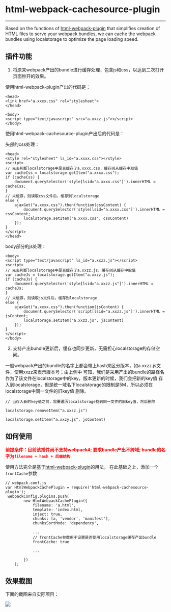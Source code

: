 # html-webpack-cachesource-plugin
-------------
Based on the functions of [html-webpack-plugin](https://github.com/jantimon/html-webpack-plugin) that simplifies creation of HTML files to serve your webpack bundles, we can cache the webpack bundles using localstorage to optimize the page loading speed.

## 插件功能

1. 将原来webpack产出的bundle进行缓存处理，包含js和css，以达到二次打开页面秒开的效果。

使用html-webpack-plugin产出的代码是：
```
<head>
<link href="a.xxxx.css" rel="stylesheet">
</head>

<body>
<script type="text/javascript" src="a.xxzz.js"></script>
</body>

```

使用html-webpack-cachesource-plugin产出后的代码是：

头部的css处理：
```
<head>
<style rel="stylesheet" ls_id="a.xxxx.css"></style>
<script>
// 先去判断localstorage中是否缓存了a.xxxx.css，缓存则从缓存中取值
var cacheCss = localstorage.getItem("a.xxxx.css");
if (cacheCss) {
	document.querySelector('style[lsid="a.xxxx.css"]').innerHTML = cacheCss;
}
// 未缓存，则读取css文件后，缓存到localstorage
else {
	ajaxGet("a.xxxx.css").then(function(cssContent) {
		document.querySelector('style[lsid="a.xxxx.css"]').innerHTML = cssContent;
		localstorage.setItem("a.xxxx.css", cssContent)
	});
}
</script>
</head>

```

body部分的js处理：
```
<body>
<script type="text/javascript" ls_id="a.xxzz.js"></script>
<script>
// 先去判断localstorage中是否缓存了a.xxzz.js，缓存则从缓存中取值
var cacheJs = localstorage.getItem("a.xxzz.js");
if (cacheJs) {
	document.querySelector('style[lsid="a.xxzz.js"]').innerHTML = cacheJs;
}
// 未缓存，则读取js文件后，缓存到localstorage
else {
	ajaxGet("a.xxxx.css").then(function(jsContent) {
		document.querySelector('script[lsid="a.xxzz.js"]').innerHTML = jsContent;
		localstorage.setItem("a.xxzz.js", jsContent)
	});
}
</script>
</body>

```

2. 支持产出bundle更新后，缓存也同步更新，无需担心localstorage的存储空间。

一般webpack产出的bundle的名字上都会带上hash来区分版本，如a.xxzz.js文件，使用xxzz来表示版本号；由上例中
可知，我们是采用产出的bundle的路径名作为了该文件在localstorage中的key，版本更新的时候，我们会把新的key值
存入到localstorage，但是统一域名下localstorage的限制是5M，所以必须在localstorage中同一文件的旧key值
删除。

```
// 当存入新的key值之前，需要遍历localstorage找到同一文件的旧key值，然后删除

localstorage.removeItem("a.xxzz.js")

localstorage.setItem("a.xxzy.js", jsContent)

```

## 如何使用

**<font style="color: red"> 前提条件：目前该插件尚不支持webpack4; 要求bundle产出不跨域; bundle的名字为`filename + hash + 后缀结构`</font>**

使用方法完全是基于[html-webpack-plugin](https://github.com/jantimon/html-webpack-plugin)的用法，
在此基础之上，添加一个`frontCache`参数

```
// webpack.conf.js
var HtmlWebpackCachePlugin = require('html-webpack-cachesource-plugin');
 webpackConfig.plugins.push(
        new HtmlWebpackCachePlugin({
            filename: 'a.html',
            template: 'index.html,
            inject: true,
            chunks: [a, 'vendor', 'manifest'],
            chunksSortMode: 'dependency',

            ...
            // frontCache参数用于设置是否使用localstorage缓存产出bundle
            frontCache: true

            ...

        })
    );

```

## 效果截图

下面的截图来自实际项目：

![](https://gss0.baidu.com/94o3dSag_xI4khGko9WTAnF6hhy/map/pic/item/6159252dd42a28348f4b883d56b5c9ea15cebf13.jpg)

